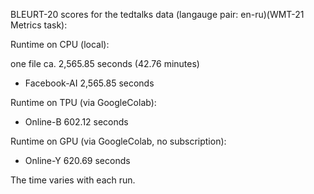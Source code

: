 BLEURT-20 scores for the tedtalks data (langauge pair: en-ru)(WMT-21 Metrics task):

Runtime on CPU (local):

one file ca. 2,565.85 seconds (42.76 minutes)

- Facebook-AI 2,565.85 seconds

Runtime on TPU (via GoogleColab):

- Online-B 602.12 seconds

Runtime on GPU (via GoogleColab, no subscription):

- Online-Y 620.69 seconds

The time varies with each run.
